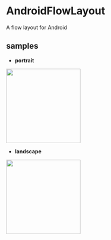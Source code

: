 # AndroidFlowLayout
A flow layout for Android

samples
----

* **portrait**

<img src="http://img01.taobaocdn.com/imgextra/i1/160310864/TB2QexSbVXXXXbQXpXXXXXXXXXX_!!160310864.png" style="width: 200px;" />

* **landscape**

<img src="http://img02.taobaocdn.com/imgextra/i2/160310864/TB2MH8.bVXXXXa3XXXXXXXXXXXX_!!160310864.png" style="width: 200px;" />

